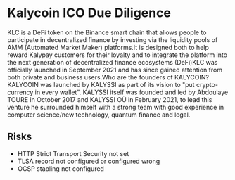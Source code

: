 # Kalycoin ICO Due Diligence
KLC is a DeFi token on the Binance smart chain that allows people to participate in decentralized finance by investing via the liquidity pools of AMM (Automated Market Maker) platforms.It is designed both to help reward Kalypay customers for their loyalty and to integrate the platform into the next generation of decentralized finance ecosystems (DeFi)KLC was officially launched in September 2021 and has since gained attention from both private and business users.Who are the founders of KALYCOIN?KALYCOIN was launched by KALYSSI as part of its vision to "put crypto-currency in every wallet". KALYSSI itself was founded and led by Abdoulaye TOURE in October 2017 and KALYSSI OÜ in February 2021, to lead this venture he surrounded himself with a strong team with good experience in computer science/new technology, quantum finance and legal.
## Risks
* HTTP Strict Transport Security not set
* TLSA record not configured or configured wrong
* OCSP stapling not configured

